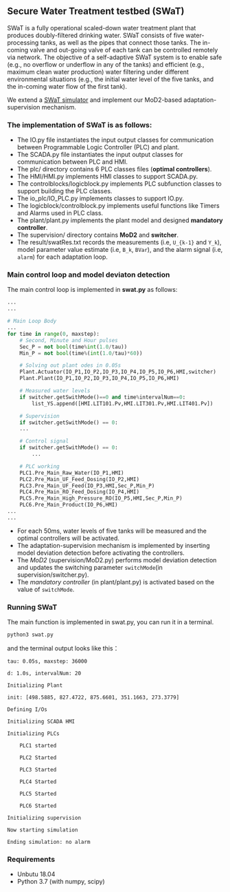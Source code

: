 ## Secure Water Treatment testbed (SWaT)

SWaT is a fully operational scaled-down water treatment plant that produces doubly-filtered drinking water. SWaT consists of five water-processing tanks, as well as the pipes that connect those tanks. The in-coming valve and out-going valve of each tank can be controlled remotely via network. The objective of a self-adaptive SWaT system is to enable safe (e.g., no overflow or underflow in any of the tanks) and efficient (e.g., maximum clean water production) water filtering under different environmental situations (e.g., the
initial water level of the five tanks, and the in-coming water flow of the first tank). 

We extend a [SWaT simulator](https://sav.sutd.edu.sg/research/physical-attestation/sp-2018-paper-supplementary-material/) and implement our MoD2-based adaptation-supervision mechanism.

### The implementation of SWaT is as follows:
* The IO.py file instantiates the input output classes for communication between Programmable Logic Controller (PLC) and plant.
* The SCADA.py file instantiates the input output classes for communication between PLC and HMI.
* The plc/ directory contains 6 PLC classes files (**optimal controllers**).
* The HMI/HMI.py implements HMI classes to support SCADA.py.
* The controlblocks/logicblock.py implements PLC subfunction classes to support building the PLC classes.
* The io_plc/IO_PLC.py implements classes to support IO.py.
* The logicblock/controlblock.py implements useful functions like Timers and Alarms used in PLC class.
* The plant/plant.py implements the plant model and designed **mandatory controller**.
* The supervision/ directory contains **MoD2** and **switcher**.
* The result/swatRes.txt records the measurements (i.e, `U_{k-1}` and `Y_k`), model parameter value estimate (i.e, `B_k`, `BVar`), and the alarm signal (i.e, `alarm`) for each adaptation loop.

### Main control loop and model deviaton detection

The main control loop is implemented in **swat.py** as follows:
```Python
...
...

# Main Loop Body
...
for time in range(0, maxstep):
    # Second, Minute and Hour pulses
    Sec_P = not bool(time%int(1.0/tau))
    Min_P = not bool(time%(int(1.0/tau)*60))

    # Solving out plant odes in 0.05s
    Plant.Actuator(IO_P1,IO_P2,IO_P3,IO_P4,IO_P5,IO_P6,HMI,switcher)
    Plant.Plant(IO_P1,IO_P2,IO_P3,IO_P4,IO_P5,IO_P6,HMI)

    # Measured water levels
    if switcher.getSwithMode()==0 and time%intervalNum==0:
        list_YS.append([HMI.LIT101.Pv,HMI.LIT301.Pv,HMI.LIT401.Pv])

    # Supervision
    if switcher.getSwithMode() == 0:
	...

    # Control signal
    if switcher.getSwithMode() == 0:
    	...

    # PLC working
    PLC1.Pre_Main_Raw_Water(IO_P1,HMI)
    PLC2.Pre_Main_UF_Feed_Dosing(IO_P2,HMI)
    PLC3.Pre_Main_UF_Feed(IO_P3,HMI,Sec_P,Min_P)
    PLC4.Pre_Main_RO_Feed_Dosing(IO_P4,HMI)
    PLC5.Pre_Main_High_Pressure_RO(IO_P5,HMI,Sec_P,Min_P)
    PLC6.Pre_Main_Product(IO_P6,HMI)
...
...
```
* For each 50ms, water levels of five tanks will be measured and the optimal controllers will be activated.
* The adaptation-supervision mechanism is implemented by inserting model deviation detection before activating the controllers.
* The *MoD2* (supervision/MoD2.py) performs model deviation detection and updates the switching parameter `switchMode`(in supervision/switcher.py).
* The *mandatory controller* (in plant/plant.py) is activated based on the value of `switchMode`.

### Running SWaT

The main function is implemented in swat.py, you can run it in a terminal.

	python3 swat.py
	
and the terminal output looks like this：
```
tau: 0.05s, maxstep: 36000

d: 1.0s, intervalNum: 20

Initializing Plant

init: [498.5885, 827.4722, 875.6601, 351.1663, 273.3779]

Defining I/Os

Initializing SCADA HMI

Initializing PLCs

	PLC1 started

	PLC2 Started

	PLC3 Started

	PLC4 Started

	PLC5 Started

	PLC6 Started

Initializing supervision

Now starting simulation

Ending simulation: no alarm
```

### Requirements
* Unbutu 18.04
* Python 3.7 (with numpy, scipy)
